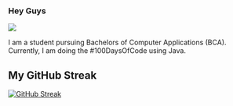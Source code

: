 ### Hey Guys
![](https://komarev.com/ghpvc/?username=rininaskar&color=blue)

I am a student pursuing Bachelors of Computer Applications (BCA). Currently, I am doing the #100DaysOfCode using Java.

## My GitHub Streak

[![GitHub Streak](http://github-readme-streak-stats.herokuapp.com?user=rininaskar&theme=dark)](https://git.io/streak-stats)